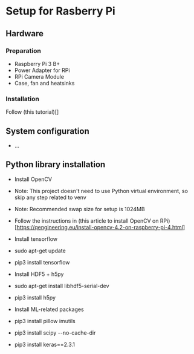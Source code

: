 # Setup for Rasberry Pi

## Hardware

### Preparation

* Raspberry Pi 3 B+
* Power Adapter for RPi
* RPi Camera Module
* Case, fan and heatsinks

### Installation

Follow (this tutorial)[]

## System configuration

* ...

## Python library installation

* Install OpenCV
 * Note: This project doesn't need to use Python virtual environment, so skip any step related to venv
 * Note: Recommended swap size for setup is 1024MB
 * Follow the instructions in (this article to install OpenCV on RPi)[https://qengineering.eu/install-opencv-4.2-on-raspberry-pi-4.html]

* Install tensorflow
 * sudo apt-get update
 * pip3 install tensorflow

* Install HDF5 + h5py
 * sudo apt-get install libhdf5-serial-dev
 * pip3 install h5py

* Install ML-related packages
 * pip3 install pillow imutils
 * pip3 install scipy --no-cache-dir
 * pip3 install keras==2.3.1
